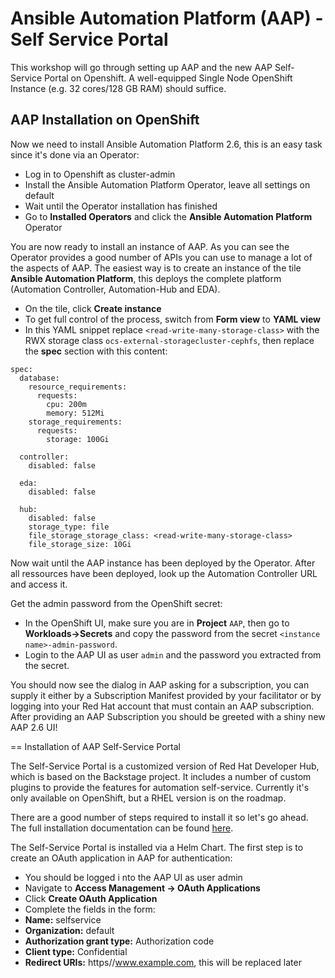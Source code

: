 # Ansible Automation Platform (AAP) - Self Service Portal

This workshop will go through setting up AAP and the new AAP Self-Service Portal on Openshift. A well-equipped Single Node OpenShift Instance (e.g. 32 cores/128 GB RAM) should suffice.

## AAP Installation on OpenShift

Now we need to install Ansible Automation Platform 2.6, this is an easy task since it's done via an Operator:

* Log in to Openshift as cluster-admin 
* Install the Ansible Automation Platform Operator, leave all settings on default
* Wait until the Operator installation has finished
* Go to **Installed Operators** and click the **Ansible Automation Platform** Operator

You are now ready to install an instance of AAP. As you can see the Operator provides a good number of APIs you can use to manage a lot of the aspects of AAP.
The easiest way is to create an instance of the tile **Ansible Automation Platform**, this deploys the complete platform (Automation Controller, Automation-Hub and EDA).

* On the tile, click **Create instance**
* To get full control of the process, switch from **Form view** to **YAML view**
* In this YAML snippet replace `<read-write-many-storage-class>` with the RWX storage class `ocs-external-storagecluster-cephfs`, then replace the **spec** section with this content:

```
spec:
  database:
    resource_requirements:
      requests:
        cpu: 200m
        memory: 512Mi
    storage_requirements:
      requests:
        storage: 100Gi

  controller:
    disabled: false

  eda:
    disabled: false

  hub:
    disabled: false
    storage_type: file
    file_storage_storage_class: <read-write-many-storage-class>
    file_storage_size: 10Gi
```
Now wait until the AAP instance has been deployed by the Operator. After all ressources have been deployed, look up the Automation Controller URL and access it.

Get the admin password from the OpenShift secret:
* In the OpenShift UI, make sure you are in **Project** `AAP`, then go to **Workloads->Secrets** and copy the password from the secret `<instance name>-admin-password`.
* Login to the AAP UI as user `admin` and the password you extracted from the secret.

You should now see the dialog in AAP asking for a subscription, you can supply it either by a Subscription Manifest provided by your facilitator or by logging into your Red Hat account that must contain an AAP subscription. 
After providing an AAP Subscription you should be greeted with a shiny new AAP 2.6 UI!

== Installation of AAP Self-Service Portal

The Self-Service Portal is a customized version of Red Hat Developer Hub, which is based on the Backstage project. It includes a number of custom plugins to provide the features for automation self-service.
Currently it's only available on OpenShift, but a RHEL version is on the roadmap.

There are a good number of steps required to install it so let's go ahead. The full installation documentation can be found [here](https://docs.redhat.com/en/documentation/red_hat_ansible_automation_platform/2.6/html/installing_self-service_automation_portal).

The Self-Service Portal is installed via a Helm Chart. The first step is to create an OAuth application in AAP for authentication:

* You should be logged i nto the AAP UI as user admin
* Navigate to **Access Management -> OAuth Applications**
* Click **Create OAuth Application**
* Complete the fields in the form:
 * **Name:** selfservice
 * **Organization:** default
 * **Authorization grant type:** Authorization code
 * **Client type:** Confidential
 * **Redirect URIs:** https//www.example.com, this will be replaced later






